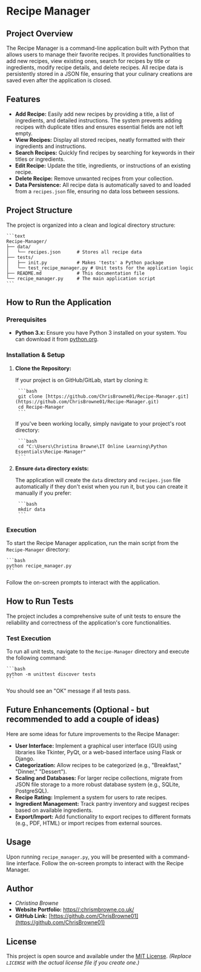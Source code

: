 # Recipe Manager

## Project Overview

The Recipe Manager is a command-line application built with Python that allows users to manage their favorite recipes. It provides functionalities to add new recipes, view existing ones, search for recipes by title or ingredients, modify recipe details, and delete recipes. All recipe data is persistently stored in a JSON file, ensuring that your culinary creations are saved even after the application is closed.

## Features

* **Add Recipe:** Easily add new recipes by providing a title, a list of ingredients, and detailed instructions. The system prevents adding recipes with duplicate titles and ensures essential fields are not left empty.
* **View Recipes:** Display all stored recipes, neatly formatted with their ingredients and instructions.
* **Search Recipes:** Quickly find recipes by searching for keywords in their titles or ingredients.
* **Edit Recipe:** Update the title, ingredients, or instructions of an existing recipe.
* **Delete Recipe:** Remove unwanted recipes from your collection.
* **Data Persistence:** All recipe data is automatically saved to and loaded from a `recipes.json` file, ensuring no data loss between sessions.

## Project Structure

The project is organized into a clean and logical directory structure:

    ```text
    Recipe-Manager/
    ├── data/
    │   └── recipes.json      # Stores all recipe data
    ├── tests/
    │   ├── init.py           # Makes 'tests' a Python package
    │   └── test_recipe_manager.py # Unit tests for the application logic
    ├── README.md             # This documentation file
    └── recipe_manager.py     # The main application script
    ```

## How to Run the Application

### Prerequisites

* **Python 3.x:** Ensure you have Python 3 installed on your system. You can download it from [python.org](https://www.python.org/downloads/).

### Installation & Setup

1. **Clone the Repository:**

    If your project is on GitHub/GitLab, start by cloning it:

        ```bash
        git clone [https://github.com/ChrisBrowne01/Recipe-Manager.git](https://github.com/ChrisBrowne01/Recipe-Manager.git)
        cd Recipe-Manager
        ```

    If you've been working locally, simply navigate to your project's root directory:

        ```bash
        cd "C:\Users\Christina Browne\IT Online Learning\Python Essentials\Recipe-Manager"
        ```

2. **Ensure `data` directory exists:**

    The application will create the `data` directory and `recipes.json` file automatically if they don't exist when you run it, but you can create it manually if you prefer:

        ```bash
        mkdir data
        ```

### Execution

To start the Recipe Manager application, run the main script from the `Recipe-Manager` directory:

    ```bash
    python recipe_manager.py
    ```

Follow the on-screen prompts to interact with the application.

## How to Run Tests

The project includes a comprehensive suite of unit tests to ensure the reliability and correctness of the application's core functionalities.

### Test Execution

To run all unit tests, navigate to the `Recipe-Manager` directory and execute the following command:

    ```bash
    python -m unittest discover tests
    ```

You should see an "OK" message if all tests pass.

## Future Enhancements (Optional - but recommended to add a couple of ideas)

Here are some ideas for future improvements to the Recipe Manager:

* **User Interface:** Implement a graphical user interface (GUI) using libraries like Tkinter, PyQt, or a web-based interface using Flask or Django.
* **Categorization:** Allow recipes to be categorized (e.g., "Breakfast," "Dinner," "Dessert").
* **Scaling and Databases:** For larger recipe collections, migrate from JSON file storage to a more robust database system (e.g., SQLite, PostgreSQL).
* **Recipe Rating:** Implement a system for users to rate recipes.
* **Ingredient Management:** Track pantry inventory and suggest recipes based on available ingredients.
* **Export/Import:** Add functionality to export recipes to different formats (e.g., PDF, HTML) or import recipes from external sources.

## Usage

Upon running `recipe_manager.py`, you will be presented with a command-line interface. Follow the on-screen prompts to interact with the Recipe Manager.

## Author

* *Christina Browne*
* **Website Portfolio:** [https//:chrismbrowne.co.uk/](https://chrismbrowne.co.uk/)
* **GitHub Link:** [https://github.com/ChrisBrowne01](https://github.com/ChrisBrowne01)

## License

This project is open source and available under the [MIT License](LICENSE). *(Replace `LICENSE` with the actual license file if you create one.)*
